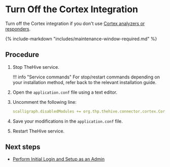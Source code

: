 # Turn Off the Cortex Integration

Turn off the Cortex integration if you don't use [Cortex analyzers or responders](../administration/cortex/about-cortex.md).

{% include-markdown "includes/maintenance-window-required.md" %}

<h2>Procedure</h2>

1. Stop TheHive service.

    !!! info "Service commands"
        For stop/restart commands depending on your installation method, refer back to the relevant installation guide.

2. Open the `application.conf` file using a text editor.

3. Uncomment the following line:

    ```yaml
    scalligraph.disabledModules += org.thp.thehive.connector.cortex.CortexModule
    ```

4. Save your modifications in the `application.conf` file.

5. Restart TheHive service.

<h2>Next steps</h2>

* [Perform Initial Login and Setup as an Admin](../administration/perform-initial-setup-as-admin.md)